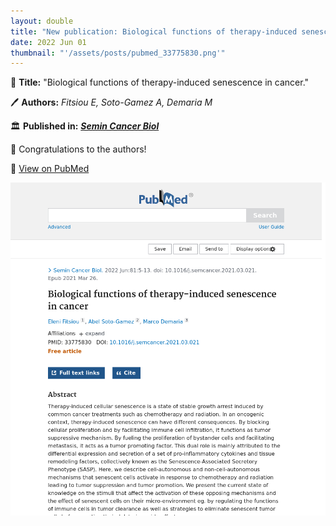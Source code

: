```yaml
---
layout: double
title: "New publication: Biological functions of therapy-induced senescence in cancer"
date: 2022 Jun 01
thumbnail: "'/assets/posts/pubmed_33775830.png'"
---
```

📖 <strong>Title:</strong> "Biological functions of therapy-induced senescence in cancer."  

🖊️ <strong>Authors:</strong> <em>Fitsiou E, Soto-Gamez A, Demaria M</em>  

🏛️ <strong>Published in:</strong> <em><strong><ins>Semin Cancer Biol</ins></strong></em>  

🎉 Congratulations to the authors!  

🔗 <a href="https://pubmed.ncbi.nlm.nih.gov/33775830/">View on PubMed</a>  

![Publication Image](/assets/posts/pubmed_33775830.png)
